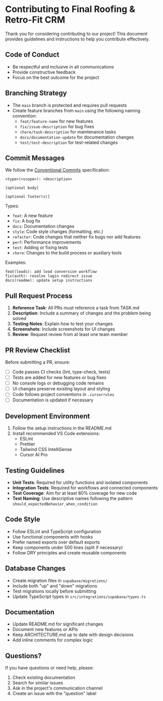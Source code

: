 # Contributing to Final Roofing & Retro-Fit CRM

Thank you for considering contributing to our project! This document provides guidelines and instructions to help you contribute effectively.

## Code of Conduct

- Be respectful and inclusive in all communications
- Provide constructive feedback
- Focus on the best outcome for the project

## Branching Strategy

- The `main` branch is protected and requires pull requests
- Create feature branches from `main` using the following naming convention:
  - `feat/feature-name` for new features
  - `fix/issue-description` for bug fixes
  - `chore/task-description` for maintenance tasks
  - `docs/documentation-update` for documentation changes
  - `test/test-description` for test-related changes

## Commit Messages

We follow the [Conventional Commits](https://www.conventionalcommits.org/) specification:

```
<type>(<scope>): <description>

[optional body]

[optional footer(s)]
```

Types:
- `feat`: A new feature
- `fix`: A bug fix
- `docs`: Documentation changes
- `style`: Code style changes (formatting, etc.)
- `refactor`: Code changes that neither fix bugs nor add features
- `perf`: Performance improvements
- `test`: Adding or fixing tests
- `chore`: Changes to the build process or auxiliary tools

Examples:
```
feat(leads): add lead conversion workflow
fix(auth): resolve login redirect issue
docs(readme): update setup instructions
```

## Pull Request Process

1. **Reference Task**: All PRs must reference a task from TASK.md
2. **Description**: Include a summary of changes and the problem being solved
3. **Testing Notes**: Explain how to test your changes
4. **Screenshots**: Include screenshots for UI changes
5. **Review**: Request review from at least one team member

## PR Review Checklist

Before submitting a PR, ensure:

- [ ] Code passes CI checks (lint, type-check, tests)
- [ ] Tests are added for new features or bug fixes
- [ ] No console logs or debugging code remains
- [ ] UI changes preserve existing layout and styling
- [ ] Code follows project conventions in `.cursorrules`
- [ ] Documentation is updated if necessary

## Development Environment

1. Follow the setup instructions in the README.md
2. Install recommended VS Code extensions:
   - ESLint
   - Prettier
   - Tailwind CSS IntelliSense
   - Cursor AI Pro

## Testing Guidelines

- **Unit Tests**: Required for utility functions and isolated components
- **Integration Tests**: Required for workflows and connected components
- **Test Coverage**: Aim for at least 80% coverage for new code
- **Test Naming**: Use descriptive names following the pattern `should_expectedBehavior_when_condition`

## Code Style

- Follow ESLint and TypeScript configuration
- Use functional components with hooks
- Prefer named exports over default exports
- Keep components under 500 lines (split if necessary)
- Follow DRY principles and create reusable components

## Database Changes

- Create migration files in `supabase/migrations/`
- Include both "up" and "down" migrations
- Test migrations locally before submitting
- Update TypeScript types in `src/integrations/supabase/types.ts`

## Documentation

- Update README.md for significant changes
- Document new features or APIs
- Keep ARCHITECTURE.md up to date with design decisions
- Add inline comments for complex logic

## Questions?

If you have questions or need help, please:
1. Check existing documentation
2. Search for similar issues
3. Ask in the project's communication channel
4. Create an issue with the "question" label
